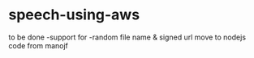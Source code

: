 # speech-using-aws

 to be done -support for -random file name & signed url
 move to nodejs code from manojf
